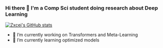 ### Hi there 👋 I'm a Comp Sci student doing research about Deep Learning

<!--
**zxcej/zxcej** is a ✨ _special_ ✨ repository because its `README.md` (this file) appears on your GitHub profile.

Here are some ideas to get you started:

-->

[![Zxcej's GitHub stats](https://github-readme-stats.vercel.app/api?username=zxcej)](https://github.com/anuraghazra/github-readme-stats)


- 🔭 I’m currently working on Transformers and Meta-Learning
- 🌱 I’m currently learning optimized models

